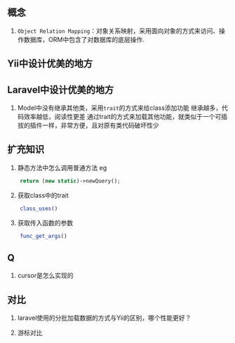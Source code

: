 ## 概念
1. `Object Relation Mapping`：对象关系映射，采用面向对象的方式来访问、操作数据库，ORM中包含了对数据库的底层操作.

## Yii中设计优美的地方

## Laravel中设计优美的地方
1. Model中没有继承其他类，采用`trait`的方式来给class添加功能
	继承越多，代码效率越低，阅读性更差
	通过trait的方式来加载其他功能，就类似于一个可插拔的插件一样，非常方便，且对原有类代码破坏性少


## 扩充知识
1. 静态方法中怎么调用普通方法
eg
```php
	return (new static)->newQuery();
```

2. 获取class中的trait
```php
	class_uses()
```
3. 获取传入函数的参数
```php
	func_get_args()
```


## Q
1. cursor是怎么实现的

## 对比
1. laravel使用的分批加载数据的方式与Yii的区别，哪个性能更好？

2. 游标对比